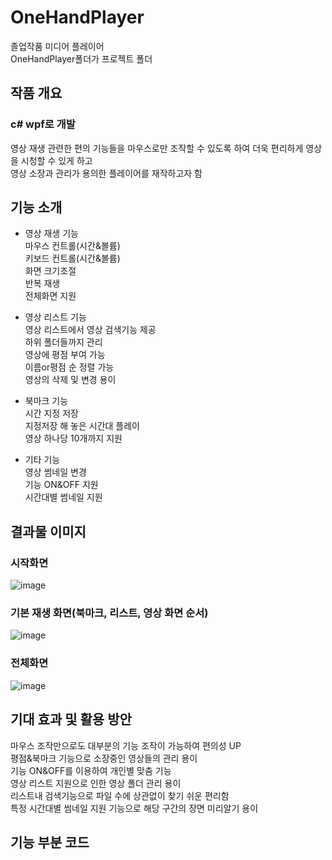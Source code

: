 # OneHandPlayer
졸업작품 미디어 플레이어</br>
OneHandPlayer폴더가 프로젝트 폴더

## 작품 개요
### c# wpf로 개발
영상 재생 관련한 편의 기능들을 마우스로만 조작할 수 있도록 하여 더욱 편리하게 영상을 시청할 수 있게 하고</br>
영상 소장과 관리가 용의한 플레이어를 재작하고자 함

## 기능 소개

- 영상 재생 기능</br>
 마우스 컨트롤(시간&볼륨)</br>
 키보드 컨트롤(시간&볼륨)</br>
 화면 크기조절</br>
 반복 재생</br>
 전체화면 지원</br>

- 영상 리스트 기능</br>
 영상 리스트에서 영상 검색기능 제공</br>
 하위 폴더들까지 관리</br>
 영상에 평점 부여 가능</br>
 이름or평점 순 정렬 가능</br>
 영상의 삭제 및 변경 용이</br>

- 북마크 기능</br>
 시간 지정 저장</br>
 지정저장 해 놓은 시간대 플레이</br>
 영상 하나당 10개까지 지원</br>

- 기타 기능</br>
 영상 썸네일 변경</br>
 기능 ON&OFF 지원</br>
 시간대별 썸네일 지원</br>

## 결과물 이미지
### 시작화면
![image](https://user-images.githubusercontent.com/90231631/145211562-5bbaf8da-8d3d-417c-af31-2c19fef9548f.png)</br>

### 기본 재생 화면(북마크, 리스트, 영상 화면 순서)
![image](https://user-images.githubusercontent.com/90231631/145213916-7afc5bea-5672-464a-9276-f39ad32c8a27.png)


### 전체화면
![image](https://user-images.githubusercontent.com/90231631/145214318-ed409889-c32b-4efd-b515-9fff7b65961a.png)

## 기대 효과 및 활용 방안
 마우스 조작만으로도 대부분의 기능 조작이 가능하여 편의성 UP</br>
 평점&북마크 기능으로 소장중인 영상들의 관리 용이</br>
 기능 ON&OFF를 이용하여 개인별 맞춤 기능 </br>
 영상 리스트 지원으로 인한 영상 폴더 관리 용이</br>
 리스트내 검색기능으로 파일 수에 상관없이 찾기 쉬운 편리함</br>
 특정 시간대별 썸네일 지원 기능으로 해당 구간의 장면 미리알기 용이</br>
 
 ## 기능 부분 코드

